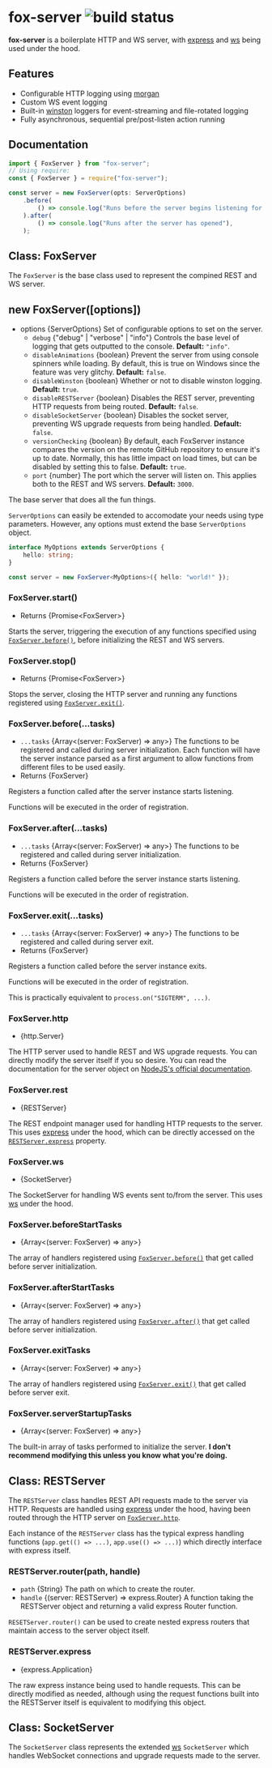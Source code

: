 # fox-server ![build status](https://github.com/orifoxx/fox-server/workflows/Mocha%20Test%20Suite/badge.svg)

**fox-server** is a boilerplate HTTP and WS server, with [express](https://npmjs.com/package/express) and [ws](https://npmjs.com/package/ws) being used under the hood.

## Features

-   Configurable HTTP logging using [morgan](https://npmjs.com/package/morgan)
-   Custom WS event logging
-   Built-in [winston](https://npmjs.com/package/winston) loggers for event-streaming and file-rotated logging
-   Fully asynchronous, sequential pre/post-listen action running

## Documentation

```ts
import { FoxServer } from "fox-server";
// Using require:
const { FoxServer } = require("fox-server");

const server = new FoxServer(opts: ServerOptions)
    .before(
        () => console.log("Runs before the server begins listening for requests"),
    ).after(
        () => console.log("Runs after the server has opened"),
    );

```

## Class: FoxServer

The `FoxServer` is the base class used to represent the compined REST and WS server.

## new FoxServer([options])

-   options {ServerOptions} Set of configurable options to set on the server.
    -   `debug` {"debug" | "verbose" | "info"} Controls the base level of logging that gets outputted to the console. **Default:** `"info"`.
    -   `disableAnimations` {boolean} Prevent the server from using console spinners while loading. By default, this is true on Windows since the feature was very glitchy. **Default:** `false`.
    -   `disableWinston` {boolean} Whether or not to disable winston logging. **Default:** `true`.
    -   `disableRESTServer` {boolean} Disables the REST server, preventing HTTP requests from being routed. **Default:** `false`.
    -   `disableSocketServer` {boolean} Disables the socket server, preventing WS upgrade requests from being handled. **Default:** `false`.
    -   `versionChecking` {boolean} By default, each FoxServer instance compares the version on the remote GitHub repository to ensure it's up to date. Normally, this has little impact on load times, but can be disabled by setting this to false. **Default:** `true`.
    -   `port` {number} The port which the server will listen on. This applies both to the REST and WS servers. **Default:** `3000`.

The base server that does all the fun things.

`ServerOptions` can easily be extended to accomodate your needs using type parameters. However, any options must extend the base `ServerOptions` object.

```ts
interface MyOptions extends ServerOptions {
	hello: string;
}

const server = new FoxServer<MyOptions>({ hello: "world!" });
```

### FoxServer.start()

-   Returns {Promise\<FoxServer\>}

Starts the server, triggering the execution of any functions specified using [`FoxServer.before()`][], before initializing the REST and WS servers.

### FoxServer.stop()

-   Returns {Promise\<FoxServer\>}

Stops the server, closing the HTTP server and running any functions registered using [`FoxServer.exit()`][].

### FoxServer.before(\...tasks\)

-   `...tasks` {Array\<(server: FoxServer) => any\>} The functions to be registered and called during server initialization. Each function will have the server instance parsed as a first argument to allow functions from different files to be used easily.
-   Returns {FoxServer}

Registers a function called after the server instance starts listening.

Functions will be executed in the order of registration.

### FoxServer.after(\...tasks\)

-   `...tasks` {Array\<(server: FoxServer) => any\>} The functions to be registered and called during server initialization.
-   Returns {FoxServer}

Registers a function called before the server instance starts listening.

Functions will be executed in the order of registration.

### FoxServer.exit(\...tasks\)

-   `...tasks` {Array\<(server: FoxServer) => any\>} The functions to be registered and called during server exit.
-   Returns {FoxServer}

Registers a function called before the server instance exits.

Functions will be executed in the order of registration.

This is practically equivalent to `process.on("SIGTERM", ...)`.

### FoxServer.http

-   {http.Server}

The HTTP server used to handle REST and WS upgrade requests. You can directly modify the server itself if you so desire. You can read the documentation for the server object on [NodeJS's official documentation](https://nodejs.org/api/http.html#http_class_http_server/).

### FoxServer.rest

-   {RESTServer}

The REST endpoint manager used for handling HTTP requests to the server. This uses [express](https://npmjs.com/packages/express) under the hood, which can be directly accessed on the [`RESTServer.express`][] property.

### FoxServer.ws

-   {SocketServer}

The SocketServer for handling WS events sent to/from the server. This uses [ws](https://npmjs.com/packages/ws) under the hood.

### FoxServer.beforeStartTasks

-   {Array\<(server: FoxServer) => any\>}

The array of handlers registered using [`FoxServer.before()`][] that get called before server initialization.

### FoxServer.afterStartTasks

-   {Array\<(server: FoxServer) => any\>}

The array of handlers registered using [`FoxServer.after()`][] that get called before server initialization.

### FoxServer.exitTasks

-   {Array\<(server: FoxServer) => any\>}

The array of handlers registered using [`FoxServer.exit()`][] that get called before server exit.

### FoxServer.serverStartupTasks

-   {Array\<(server: FoxServer) => any\>}

The built-in array of tasks performed to initialize the server. **I don't recommend modifying this unless you know what you're doing.**

## Class: RESTServer

The `RESTServer` class handles REST API requests made to the server via HTTP. Requests are handled using [express](https://npmjs.com/package/express) under the hood, having been routed through the HTTP server on [`FoxServer.http`][].

Each instance of the `RESTServer` class has the typical express handling functions (`app.get(() => ...)`, `app.use(() => ...)`) which directly interface with express itself.

### RESTServer.router(path, handle)

-   `path` {String} The path on which to create the router.
-   `handle` {(server: RESTServer) => express.Router} A function taking the RESTServer object and returning a valid express Router function.

`RESETServer.router()` can be used to create nested express routers that maintain access to the server object itself.

### RESTServer.express

-   {express.Application}

The raw express instance being used to handle requests. This can be directly modified as needed, although using the request functions built into the RESTServer itself is equivalent to modifying this object.

## Class: SocketServer

The `SocketServer` class represents the extended [ws](https://npmjs.com/package/ws) `SocketServer` which handles WebSocket connections and upgrade requests made to the server.

<!-- FoxServer Links -->

[`foxserver.before()`]: #foxserver.before_tasks
[`foxserver.after()`]: #foxserver.after_tasks
[`foxserver.exit()`]: #foxserver.exit_tasks
[`foxserver.http`]: #foxserver.http

<!-- RESTServer Links -->

[`restserver.express`]: #restserver.express
